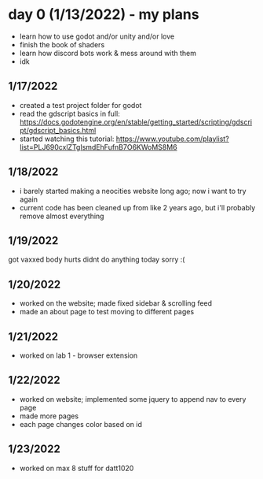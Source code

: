 # day 0 (1/13/2022) - my plans
* learn how to use godot and/or unity and/or love
* finish the book of shaders
* learn how discord bots work & mess around with them
* idk

## 1/17/2022
* created a test project folder for godot
* read the gdscript basics in full: https://docs.godotengine.org/en/stable/getting_started/scripting/gdscript/gdscript_basics.html
* started watching this tutorial: https://www.youtube.com/playlist?list=PLJ690cxlZTgIsmdEhFufnB7O6KWoMS8M6

## 1/18/2022
* i barely started making a neocities website long ago; now i want to try again
* current code has been cleaned up from like 2 years ago, but i'll probably remove almost everything

## 1/19/2022
got vaxxed body hurts didnt do anything today sorry :(

## 1/20/2022
* worked on the website; made fixed sidebar & scrolling feed
* made an about page to test moving to different pages

## 1/21/2022
* worked on lab 1 - browser extension

## 1/22/2022
* worked on website; implemented some jquery to append nav to every page
* made more pages
* each page changes color based on id

## 1/23/2022
* worked on max 8 stuff for datt1020
